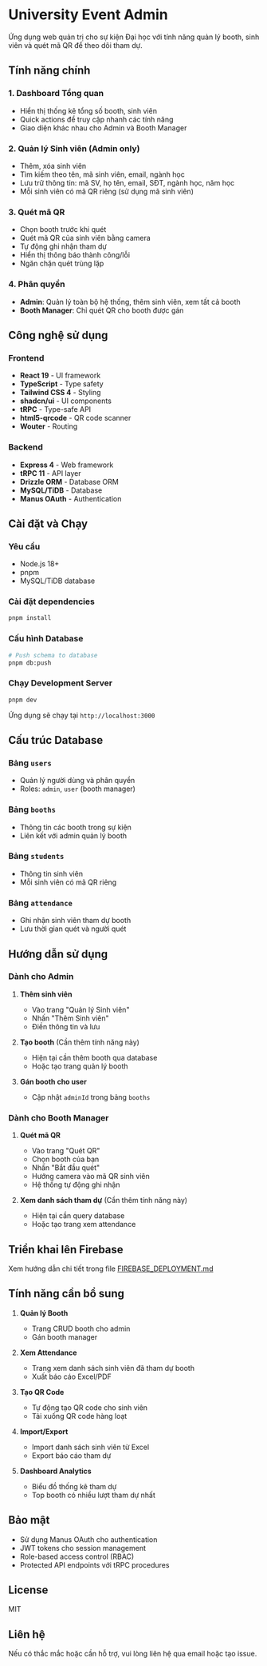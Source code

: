 # University Event Admin

Ứng dụng web quản trị cho sự kiện Đại học với tính năng quản lý booth, sinh viên và quét mã QR để theo dõi tham dự.

## Tính năng chính

### 1. Dashboard Tổng quan
- Hiển thị thống kê tổng số booth, sinh viên
- Quick actions để truy cập nhanh các tính năng
- Giao diện khác nhau cho Admin và Booth Manager

### 2. Quản lý Sinh viên (Admin only)
- Thêm, xóa sinh viên
- Tìm kiếm theo tên, mã sinh viên, email, ngành học
- Lưu trữ thông tin: mã SV, họ tên, email, SĐT, ngành học, năm học
- Mỗi sinh viên có mã QR riêng (sử dụng mã sinh viên)

### 3. Quét mã QR
- Chọn booth trước khi quét
- Quét mã QR của sinh viên bằng camera
- Tự động ghi nhận tham dự
- Hiển thị thông báo thành công/lỗi
- Ngăn chặn quét trùng lặp

### 4. Phân quyền
- **Admin**: Quản lý toàn bộ hệ thống, thêm sinh viên, xem tất cả booth
- **Booth Manager**: Chỉ quét QR cho booth được gán

## Công nghệ sử dụng

### Frontend
- **React 19** - UI framework
- **TypeScript** - Type safety
- **Tailwind CSS 4** - Styling
- **shadcn/ui** - UI components
- **tRPC** - Type-safe API
- **html5-qrcode** - QR code scanner
- **Wouter** - Routing

### Backend
- **Express 4** - Web framework
- **tRPC 11** - API layer
- **Drizzle ORM** - Database ORM
- **MySQL/TiDB** - Database
- **Manus OAuth** - Authentication

## Cài đặt và Chạy

### Yêu cầu
- Node.js 18+
- pnpm
- MySQL/TiDB database

### Cài đặt dependencies
```bash
pnpm install
```

### Cấu hình Database
```bash
# Push schema to database
pnpm db:push
```

### Chạy Development Server
```bash
pnpm dev
```

Ứng dụng sẽ chạy tại `http://localhost:3000`

## Cấu trúc Database

### Bảng `users`
- Quản lý người dùng và phân quyền
- Roles: `admin`, `user` (booth manager)

### Bảng `booths`
- Thông tin các booth trong sự kiện
- Liên kết với admin quản lý booth

### Bảng `students`
- Thông tin sinh viên
- Mỗi sinh viên có mã QR riêng

### Bảng `attendance`
- Ghi nhận sinh viên tham dự booth
- Lưu thời gian quét và người quét

## Hướng dẫn sử dụng

### Dành cho Admin

1. **Thêm sinh viên**
   - Vào trang "Quản lý Sinh viên"
   - Nhấn "Thêm Sinh viên"
   - Điền thông tin và lưu

2. **Tạo booth** (Cần thêm tính năng này)
   - Hiện tại cần thêm booth qua database
   - Hoặc tạo trang quản lý booth

3. **Gán booth cho user**
   - Cập nhật `adminId` trong bảng `booths`

### Dành cho Booth Manager

1. **Quét mã QR**
   - Vào trang "Quét QR"
   - Chọn booth của bạn
   - Nhấn "Bắt đầu quét"
   - Hướng camera vào mã QR sinh viên
   - Hệ thống tự động ghi nhận

2. **Xem danh sách tham dự** (Cần thêm tính năng này)
   - Hiện tại cần query database
   - Hoặc tạo trang xem attendance

## Triển khai lên Firebase

Xem hướng dẫn chi tiết trong file [FIREBASE_DEPLOYMENT.md](./FIREBASE_DEPLOYMENT.md)

## Tính năng cần bổ sung

1. **Quản lý Booth**
   - Trang CRUD booth cho admin
   - Gán booth manager

2. **Xem Attendance**
   - Trang xem danh sách sinh viên đã tham dự booth
   - Xuất báo cáo Excel/PDF

3. **Tạo QR Code**
   - Tự động tạo QR code cho sinh viên
   - Tải xuống QR code hàng loạt

4. **Import/Export**
   - Import danh sách sinh viên từ Excel
   - Export báo cáo tham dự

5. **Dashboard Analytics**
   - Biểu đồ thống kê tham dự
   - Top booth có nhiều lượt tham dự nhất

## Bảo mật

- Sử dụng Manus OAuth cho authentication
- JWT tokens cho session management
- Role-based access control (RBAC)
- Protected API endpoints với tRPC procedures

## License

MIT

## Liên hệ

Nếu có thắc mắc hoặc cần hỗ trợ, vui lòng liên hệ qua email hoặc tạo issue.

